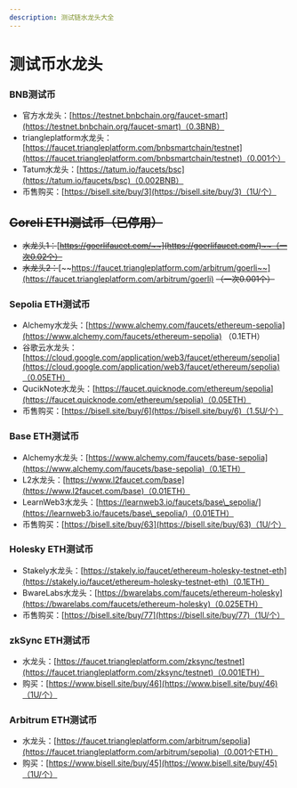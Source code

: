 ```yaml
---
description: 测试链水龙头大全
---
```


# 测试币水龙头

### BNB测试币

* 官方水龙头：[https://testnet.bnbchain.org/faucet-smart](https://testnet.bnbchain.org/faucet-smart)（0.3BNB）
* triangleplatform水龙头：[https://faucet.triangleplatform.com/bnbsmartchain/testnet](https://faucet.triangleplatform.com/bnbsmartchain/testnet)（0.001个）
* Tatum水龙头：[https://tatum.io/faucets/bsc](https://tatum.io/faucets/bsc)（0.002BNB）
* 币售购买：[https://bisell.site/buy/3](https://bisell.site/buy/3)（1U/个）

## ~~Goreli ETH测试币（已停用）~~

* ~~水龙头1：~~[~~https://goerlifaucet.com/~~](https://goerlifaucet.com/)~~（一次0.02个）~~
* ~~水龙头2：~~[~~https://faucet.triangleplatform.com/arbitrum/goerli~~](https://faucet.triangleplatform.com/arbitrum/goerli) ~~（一次0.001个）~~

### Sepolia ETH测试币

* Alchemy水龙头：[https://www.alchemy.com/faucets/ethereum-sepolia](https://www.alchemy.com/faucets/ethereum-sepolia) （0.1ETH）
* 谷歌云水龙头：[https://cloud.google.com/application/web3/faucet/ethereum/sepolia](https://cloud.google.com/application/web3/faucet/ethereum/sepolia)（0.05ETH）
* QucikNote水龙头：[https://faucet.quicknode.com/ethereum/sepolia](https://faucet.quicknode.com/ethereum/sepolia)（0.05ETH）
* 币售购买：[https://bisell.site/buy/6](https://bisell.site/buy/6)（1.5U/个）

### Base ETH测试币

* Alchemy水龙头：[https://www.alchemy.com/faucets/base-sepolia](https://www.alchemy.com/faucets/base-sepolia)（0.1ETH）
* L2水龙头：[https://www.l2faucet.com/base](https://www.l2faucet.com/base)（0.01ETH）
* LearnWeb3水龙头：[https://learnweb3.io/faucets/base\_sepolia/](https://learnweb3.io/faucets/base\_sepolia/)（0.01ETH）
* 币售购买：[https://bisell.site/buy/63](https://bisell.site/buy/63)（1U/个）

### Holesky ETH测试币

* Stakely水龙头：[https://stakely.io/faucet/ethereum-holesky-testnet-eth](https://stakely.io/faucet/ethereum-holesky-testnet-eth)（0.1ETH）
* BwareLabs水龙头：[https://bwarelabs.com/faucets/ethereum-holesky](https://bwarelabs.com/faucets/ethereum-holesky)（0.025ETH）
* 币售购买：[https://bisell.site/buy/77](https://bisell.site/buy/77)（1U/个）

### zkSync ETH测试币

* 水龙头：[https://faucet.triangleplatform.com/zksync/testnet](https://faucet.triangleplatform.com/zksync/testnet)（0.001ETH）
* 购买：[https://www.bisell.site/buy/46](https://www.bisell.site/buy/46)（1U/个）

### Arbitrum ETH测试币

* 水龙头：[https://faucet.triangleplatform.com/arbitrum/sepolia](https://faucet.triangleplatform.com/arbitrum/sepolia)（0.001个ETH）
* 购买：[https://www.bisell.site/buy/45](https://www.bisell.site/buy/45)（1U/个）
